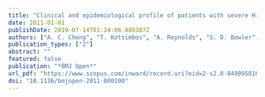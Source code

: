 ```yaml
---
title: "Clinical and epidemiological profile of patients with severe H1N1/09 pandemic influenza in Australia and New Zealand: An observational cohort study"
date: 2011-01-01
publishDate: 2019-07-14T01:34:06.880307Z
authors: ["A. C. Cheng", "T. Kotsimbos", "A. Reynolds", "S. D. Bowler", "S. G. A. Brown", "R. J. Hancox", "M. Holmes", "L. Irving", "C. Jenkins", "P. Thompson", "G. Simpson", "G. Waterer", "R. Wood-Baker", "P. M. Kelly"]
publication_types: ["2"]
abstract: ""
featured: false
publication: "*BMJ Open*"
url_pdf: "https://www.scopus.com/inward/record.uri?eid=2-s2.0-84909581603&doi=10.1136%2fbmjopen-2011-000100&partnerID=40&md5=684270f0a5bdfcb060acc91c08ba6f3f http://bmjopen.bmj.com/content/1/1/e000100.full.pdf"
doi: "10.1136/bmjopen-2011-000100"
---
```


